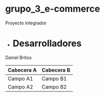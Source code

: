 # grupo_3_e-commerce
Proyecto integrador 


- <h1> Desarrolladores </h1>

Daniel Britos




Cabecera A | Cabecera B
-- | --
Campo A1 | Campo B1
Campo A2 | Campo B2


